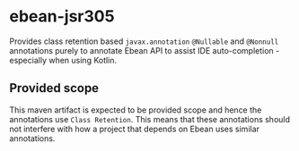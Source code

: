 # ebean-jsr305

Provides class retention based `javax.annotation` `@Nullable` and `@Nonnull` annotations 
purely to annotate Ebean API to assist IDE auto-completion - especially when using Kotlin.

## Provided scope

This maven artifact is expected to be provided scope and hence the annotations use `Class Retention`.
This means that these annotations should not interfere with how a project that depends on Ebean
uses similar annotations.

 